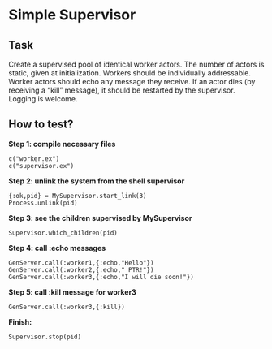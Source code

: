 # Simple Supervisor

## Task         
Create a supervised pool of identical worker actors. The number of actors is static, given at initialization. Workers should be individually addressable. Worker actors
should echo any message they receive. If an actor dies (by receiving a “kill” message), it should be restarted by the supervisor. Logging is welcome.

## How to test?

**Step 1: compile necessary files**
```
c("worker.ex")
c("supervisor.ex")
```
**Step 2: unlink the system from the shell supervisor**
```
{:ok,pid} = MySupervisor.start_link(3)
Process.unlink(pid)
```
**Step 3: see the children supervised by MySupervisor**
```
Supervisor.which_children(pid)
```
**Step 4: call :echo messages**
```
GenServer.call(:worker1,{:echo,"Hello"})
GenServer.call(:worker2,{:echo," PTR!"})
GenServer.call(:worker3,{:echo,"I will die soon!"})
```
**Step 5: call :kill message for worker3**
```
GenServer.call(:worker3,{:kill})
```
**Finish:**
```
Supervisor.stop(pid)
```
